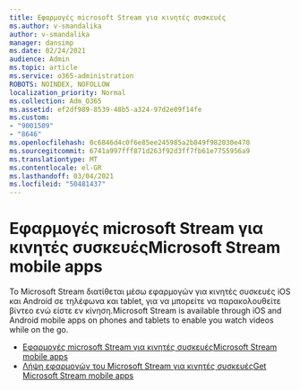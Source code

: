 ```yaml
---
title: Εφαρμογές microsoft Stream για κινητές συσκευές
ms.author: v-smandalika
author: v-smandalika
manager: dansimp
ms.date: 02/24/2021
audience: Admin
ms.topic: article
ms.service: o365-administration
ROBOTS: NOINDEX, NOFOLLOW
localization_priority: Normal
ms.collection: Adm_O365
ms.assetid: ef2df989-8539-48b5-a324-97d2e09f14fe
ms.custom:
- "9001509"
- "8646"
ms.openlocfilehash: 0c6846d4c0f6e85ee245985a2b849f982030e470
ms.sourcegitcommit: 6741a997fff871d263f92d3ff7fb61e7755956a9
ms.translationtype: MT
ms.contentlocale: el-GR
ms.lasthandoff: 03/04/2021
ms.locfileid: "50481437"
---
```

# <a name="microsoft-stream-mobile-apps"></a><span data-ttu-id="1600a-102">Εφαρμογές microsoft Stream για κινητές συσκευές</span><span class="sxs-lookup"><span data-stu-id="1600a-102">Microsoft Stream mobile apps</span></span>

<span data-ttu-id="1600a-103">Το Microsoft Stream διατίθεται μέσω εφαρμογών για κινητές συσκευές iOS και Android σε τηλέφωνα και tablet, για να μπορείτε να παρακολουθείτε βίντεο ενώ είστε εν κίνηση.</span><span class="sxs-lookup"><span data-stu-id="1600a-103">Microsoft Stream is available through iOS and Android mobile apps on phones and tablets to enable you watch videos while on the go.</span></span>

- [<span data-ttu-id="1600a-104">Εφαρμογές microsoft Stream για κινητές συσκευές</span><span class="sxs-lookup"><span data-stu-id="1600a-104">Microsoft Stream mobile apps</span></span>](https://docs.microsoft.com/stream/mobile-apps-overview)
- [<span data-ttu-id="1600a-105">Λήψη εφαρμογών του Microsoft Stream για κινητές συσκευές</span><span class="sxs-lookup"><span data-stu-id="1600a-105">Get Microsoft Stream mobile apps</span></span>](https://docs.microsoft.com/stream/mobile-get-apps)

